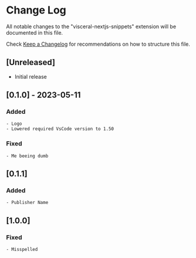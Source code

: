 # Change Log

All notable changes to the "visceral-nextjs-snippets" extension will be documented in this file.

Check [Keep a Changelog](http://keepachangelog.com/) for recommendations on how to structure this file.

## [Unreleased]

- Initial release

## [0.1.0] - 2023-05-11

### Added

    - Logo
    - Lowered required VsCode version to 1.50

### Fixed

    - Me beeing dumb

## [0.1.1]

### Added

    - Publisher Name

## [1.0.0]

### Fixed

    - Misspelled
